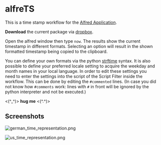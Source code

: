 # alfreTS #

This is a time stamp workflow for the [Alfred Application](http://www.alfredapp.com/).

**Download** the current package via [dropbox](https://www.dropbox.com/s/gqbb6ih05alnny4/alfreTS_v0.0.201402110031.alfredworkflow).

Open the alfred window then type `now`. The results show the current timestamp in different formats. Selecting an option will result in the shown formatted timestamp being copied to the clipboard.

You can define your own formats via the python [strftime](http://strftime.org/) syntax. It is also possible to define your preferred locale setting to acquire the weekday and month names in your local language. In order to edit these settings you need to enter the settings into the script of the Script Filter inside the workflow. This can be done by editing the `#commented` lines. (In case you did not know how `#comments` work: lines with `#` in front will be ignored by the python interpreter and not be executed.)

<(^_^)> **hug me** <(^.^)>

## Screenshots ##
![german_time_representation.png](http://public.fh-trier.de/~weissk/screenshots/alfredworkflow/alfreTS/german_time_representation.png "Timestamp Results with German Time Representation")

![us_time_representation.png](http://public.fh-trier.de/~weissk/screenshots/alfredworkflow/alfreTS/us_time_representation.png "Timestamp Results with US Time Representation")

